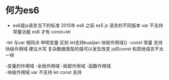 # 何为es6
- es6是js语言当下的标准
2015年 es6
之前 es5
js 语言的不同版本
var 不支持常量功能
es6 才有 const+let

-let 与var
相同点 申明变量
区别 let支持kuaijian 块级作用域{}
-const
 常量 支持块级作用域 建议大写
 复杂数据类型的值可以发生改变
 js的const 和其他语言不太一样

 -变量的作用域
  -全局作用域
  -局部作用域
   -函数作用域   
   -块级作用域
    var 不支持
    let const 支持

